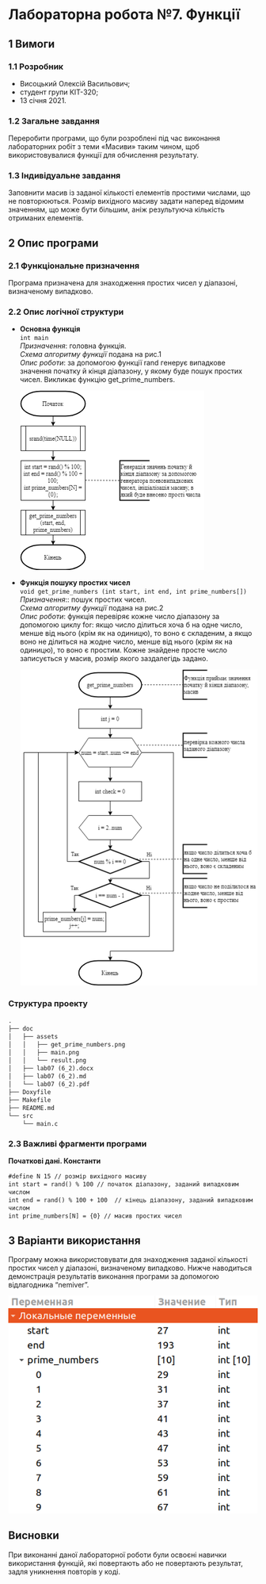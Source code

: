 # Лабораторна робота №7. Функції

## 1 Вимоги
### 1.1 Розробник
* Висоцький Олексій Васильович;
* студент групи КІТ-320;
* 13 січня 2021.

### 1.2 Загальне завдання
Переробити програми, що були розроблені під час виконання лабораторних робіт з теми «Масиви» таким чином, щоб використовувалися функції для обчислення результату.
	
### 1.3 Індивідуальне завдання
Заповнити масив із заданої кількості елементів простими числами, що не повторюються. Розмір вихідного масиву задати наперед відомим значенням, що може бути більшим, аніж результуюча кількість отриманих елементів.
	
## 2 Опис програми
### 2.1 Функціональне призначення
Програма призначена для знаходження простих чисел у діапазоні, визначеному випадково.

### 2.2 Опис логічної структури
* **Основна функція**  
	`int main`  
	*Призначення*: головна функція.  
	*Схема алгоритму функції* подана на рис.1  
	*Опис роботи*: за допомогою функції rand генерує випадкове значення початку й кінця діапазону, у якому буде пошук простих чисел. Викликає функцію get_prime_numbers.
	
	![Рисунок 1 - Схема алгоритму функції main](assets/main.png)
	
* **Функція пошуку простих чисел**  
	`void get_prime_numbers (int start, int end, int prime_numbers[])`  
	*Призначення*:: пошук простих чисел.  
	*Схема алгоритму функції* подана на рис.2  
	*Опис роботи*: функція перевіряє кожне число діапазону за допомогою циклу for: якщо число ділиться хоча б на одне число, менше від нього (крім як на одиницю), то воно є складеним, а якщо воно не ділиться на жодне число, менше від нього (крім як на одиницю), то воно є простим. Кожне знайдене просте число записується у масив, розмір якого заздалегідь задано.
	
	![Рисунок 2 - Схема алгоритму функції get_prime_numbers](assets/get_prime_numbers.png)
	
### Структура проекту
```
.
├── doc
│   ├── assets
│   │   ├── get_prime_numbers.png
│   │   ├── main.png
│   │   └── result.png
│   ├── lab07 (6_2).docx
│   ├── lab07 (6_2).md
│   └── lab07 (6_2).pdf
├── Doxyfile
├── Makefile
├── README.md
└── src
    └── main.c

```
### 2.3 Важливі фрагменти програми
**Початкові дані. Константи**
```
#define N 15 // розмір вихідного масиву
int start = rand() % 100 // початок діапазону, заданий випадковим числом
int end = rand() % 100 + 100  // кінець діапазону, заданий випадковим числом
int prime_numbers[N] = {0} // масив простих чисел
```

## 3 Варіанти використання
Програму можна використовувати для знаходження заданої кількості простих чисел у діапазоні, визначеному випадково.
Нижче наводиться демонстрація результатів виконання програми за допомогою відлагодника “nemiver”.

![Рисунок 3 - Результат виконання програми](assets/result.png)

## Висновки
При виконанні даної лабораторної роботи були освоєні навички використання функцій, які повертають або не повертають результат, задля уникнення повторів у коді.



